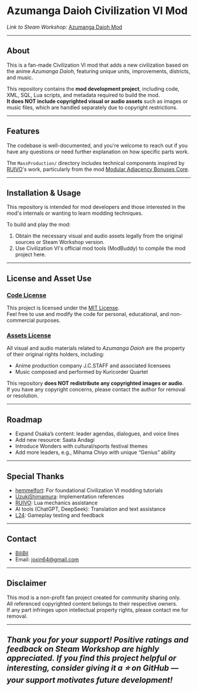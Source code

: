 # Azumanga Daioh Civilization VI Mod

*Link to Steam Workshop:* [Azumanga Daioh Mod](https://steamcommunity.com/sharedfiles/filedetails/?id=3476784880)

---

## About

This is a fan-made Civilization VI mod that adds a new civilization based on the anime *Azumanga Daioh*, featuring unique units, improvements, districts, and music.

This repository contains the **mod development project**, including code, XML, SQL, Lua scripts, and metadata required to build the mod.  
**It does NOT include copyrighted visual or audio assets** such as images or music files, which are handled separately due to copyright restrictions.

---

## Features

The codebase is well-documented, and you're welcome to reach out if you have any questions or need further explanation on how specific parts work.

The `MassProduction/` directory includes technical components inspired by [RUIVO](https://steamcommunity.com/profiles/76561198864459088)'s work, particularly from the mod [Modular Adjacency Bonuses Core](https://steamcommunity.com/sharedfiles/filedetails/?id=3429735059).

---

## Installation & Usage

This repository is intended for mod developers and those interested in the mod's internals or wanting to learn modding techniques.

To build and play the mod:

1. Obtain the necessary visual and audio assets legally from the original sources or Steam Workshop version.
2. Use Civilization VI's official mod tools (ModBuddy) to compile the mod project here.

---

## License and Asset Use

### [Code License](LICENSE)

This project is licensed under the [MIT License](LICENSE).  
Feel free to use and modify the code for personal, educational, and non-commercial purposes.

### [Assets License](./ASSETS-LICENSE.md)

All visual and audio materials related to *Azumanga Daioh* are the property of their original rights holders, including:

- Anime production company J.C.STAFF and associated licensees  
- Music composed and performed by Kuricorder Quartet

This repository **does NOT redistribute any copyrighted images or audio**.  
If you have any copyright concerns, please contact the author for removal or resolution.

---

## Roadmap

- Expand Osaka’s content: leader agendas, dialogues, and voice lines  
- Add new resource: Saata Andagi  
- Introduce Wonders with cultural/sports festival themes  
- Add more leaders, e.g., Mihama Chiyo with unique “Genius” ability

---

## Special Thanks

- [hemmelfort](https://space.bilibili.com/28399130): For foundational Civilization VI modding tutorials  
- [UzukiShimamura](https://steamcommunity.com/profiles/76561198402598762): Implementation references  
- [RUIVO](https://steamcommunity.com/profiles/76561198864459088): Lua mechanics assistance  
- AI tools (ChatGPT, DeepSeek): Translation and text assistance  
- [L24](https://space.bilibili.com/3546631957908287): Gameplay testing and feedback  

---

## Contact

- [BiliBil](https://space.bilibili.com/96237361)
- Email: joxin64@gmail.com

---

## Disclaimer

This mod is a non-profit fan project created for community sharing only.  
All referenced copyrighted content belongs to their respective owners.  
If any part infringes upon intellectual property rights, please contact me for removal.

---

*Thank you for your support! Positive ratings and feedback on Steam Workshop are highly appreciated.*
*If you find this project helpful or interesting, consider giving it a ⭐ on GitHub — your support motivates future development!*  
---

